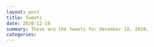 ```yaml
---
layout: post
title: Tweets
date: 2020-12-18
summary: These are the tweets for December 18, 2020.
categories:
---
```


